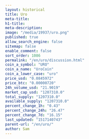 ```yaml
---
layout: historical
title: Uro
meta-title: 
h1-title: 
meta-description: 
image: "/media/19937/uro.png"
published: true
allow_search_engine: false
sitemap: false
enable_comment: false
sort_order: 1086
permalink: "/en/uro/discussion.html"
coin_a_symbol: "URO"
coin_a_name: "UroCoin"
coin_a_lower_case: "uro"
price_usd: "0.0845972"
price_btc: "0.00000720"
24h_volume_usd: "21.9019"
market_cap_usd: "1207310.0"
total_supply: "1207310.0"
available_supply: "1207310.0"
percent_change_1h: "0.43"
percent_change_24h: "26.47"
percent_change_7d: "16.15"
last_updated: "1517140743"
parent-url: "/en/uro/"
author: Sam
---
```


